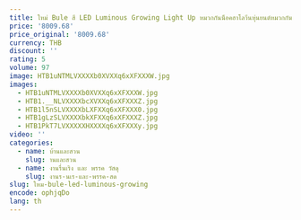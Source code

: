 ```yaml
---
title: ใหม่ Bule สี LED Luminous Growing Light Up หมวกกันน็อคฮาโลวีนหุ่นยนต์หมวกกันน็อกสามารถเปลี่ยนสี/บาร์/KTV LED หุ่นยนต์ชุด Headwear
price: '8009.68'
price_original: '8009.68'
currency: THB
discount: ''
rating: 5
volume: 97
image: HTB1uNTMLVXXXXb0XVXXq6xXFXXXW.jpg
images:
  - HTB1uNTMLVXXXXb0XVXXq6xXFXXXW.jpg
  - HTB1.__NLVXXXXbcXVXXq6xXFXXXZ.jpg
  - HTB1l5nSLVXXXXbLXFXXq6xXFXXX0.jpg
  - HTB1gLzSLVXXXXbkXFXXq6xXFXXXZ.jpg
  - HTB1PkT7LVXXXXXHXXXXq6xXFXXXy.jpg
video: ''
categories:
  - name: บ้านและสวน
    slug: านและสวน
  - name: งานรื่นเริง และ พรรค วัสดุ
    slug: งานร-นเร-และ-พรรค-สด
slug: ใหม-bule-led-luminous-growing
encode: ophjqDo
lang: th
---
```

  